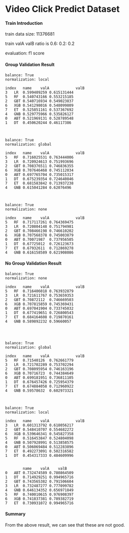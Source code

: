 # Video Click Predict Dataset

#### Train Introduction

train data size: 11376681

train valA valB ratio is 0.6: 0.2: 0.2

evaluation: f1 score

#### Group Validation Result

  
    balance: True
    normalization: local
    
	index   name	valA            valB
    3	LR	0.599409259	0.615131444
    5	RF	0.540743166	0.553215185
    2	GBT	0.540716934	0.549023837
    6	XGB	0.541298016	0.548099809
    7	ET	0.525851161	0.537367692
    4	GNB	0.529775966	0.535826127
    0	ABT	0.521969131	0.528789548
    1	DT	0.450620244	0.46117386



    balance: True
    normalization: global
    
	index   name	valA            valB
    5	RF	0.716025531	0.763444006
    3	LR	0.720924613	0.751993696
    2	GBT	0.708376511	0.746836355
    6	XGB	0.707646468	0.745112034
    0	ABT	0.697765704	0.735015317
    1	DT	0.675239354	0.724640846
    7	ET	0.681583842	0.713937238
    4	GNB	0.615041284	0.62076496



    balance: True
    normalization: none
    
	index   name	valA            valB
    5	RF	0.717117261	0.764369475
    3	LR	0.720804148	0.751794981
    2	GBT	0.708466198	0.746610202
    6	XGB	0.707568378	0.745003879
    0	ABT	0.70071987	0.737956505
    1	DT	0.67725012	0.726123673
    7	ET	0.67932611	0.712869278
    4	GNB	0.616158589	0.621908086

#### No Group Validation Result

    balance: True
    normalization: none
    
	index   name	valA            valB
    5	RF	0.716406018	0.763932879
    3	LR	0.721611767	0.753659353
    2	GBT	0.70872112	0.746669503
    6	XGB	0.707815859	0.745369431
    0	ABT	0.697041904	0.733745032
    1	DT	0.677419651	0.726800543
    7	ET	0.684164608	0.719870161
    4	GNB	0.589892232	0.59660057




    balance: True
    normalization: global
    
	index   name	valA            valB
    5	RF	0.71540126	0.762661779
    3	LR	0.721702289	0.753702294
    2	GBT	0.708095954	0.746163196
    6	XGB	0.70716723	0.744384649
    0	ABT	0.699181951	0.736811105
    1	DT	0.676457426	0.725954379
    7	ET	0.674884058	0.712960922
    4	GNB	0.59578632	0.602973321
    
    
    
    balance: True
    normalization: local
    
	index   name	valA            valB
    3	LR	0.601313792	0.618056217
    2	GBT	0.548410707	0.554682272
    6	XGB	0.539646341	0.545827358
    5	RF	0.516453847	0.524804098
    4	GNB	0.507928991	0.513858575
    0	ABT	0.506069484	0.512283896
    7	ET	0.492273091	0.502316582
    1	DT	0.454317333	0.484609996


            name	valA	valB
    0	ABT	0.732474589	0.780864509
    1	DT	0.714929251	0.994965716
    2	GBT	0.743565382	0.791506604
    3	LR	0.732487277	0.777099782
    4	GNB	0.646134352	0.656971849
    5	RF	0.740010615	0.976908397
    6	XGB	0.741837381	0.789382719
    7	ET	0.730931072	0.994965716

#### Summary
From the above result, we can see that these are not good.